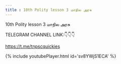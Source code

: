 ```yaml
---
title : 10th Polity lesson 3 மாநில அரசு
---
```


10th Polity lesson 3 மாநில அரசு

TELEGRAM CHANNEL LINK:👇👇👇

https://t.me/tnpscquickies



{% include youtubePlayer.html id='sv8YWjS1ECA' %}
